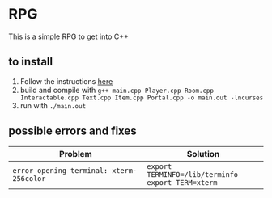 # RPG
This is a simple RPG to get into C++

## to install
1. Follow the instructions [here](https://tldp.org/HOWTO/NCURSES-Programming-HOWTO/intro.html#WHERETOGETIT)
2. build and compile with ```g++ main.cpp Player.cpp Room.cpp Interactable.cpp Text.cpp Item.cpp Portal.cpp -o main.out -lncurses```
3. run with ``./main.out``

## possible errors and fixes
| Problem | Solution |
| --- | --- |
| ```error opening terminal: xterm-256color``` | ```export TERMINFO=/lib/terminfo``` <br> ```export TERM=xterm``` |
